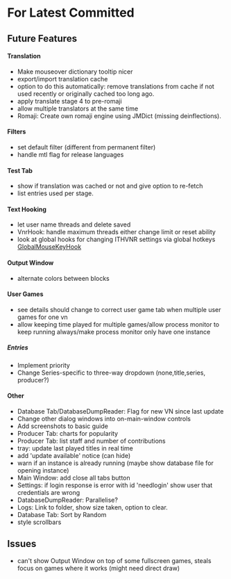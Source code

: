 ﻿# For Latest Committed
## Future Features  
#### Translation
- Make mouseover dictionary tooltip nicer
- export/import translation cache
- option to do this automatically: remove translations from cache if not used recently or originally cached too long ago.
- apply translate stage 4 to pre-romaji
- allow multiple translators at the same time
- Romaji: Create own romaji engine using JMDict (missing deinflections).
#### Filters
- set default filter (different from permanent filter)
- handle mtl flag for release languages
#### Test Tab
- show if translation was cached or not and give option to re-fetch
- list entries used per stage.
#### Text Hooking
- let user name threads and delete saved
- VnrHook: handle maximum threads either change limit or reset ability
- look at global hooks for changing ITHVNR settings via global hotkeys [GlobalMouseKeyHook](https://github.com/gmamaladze/globalmousekeyhook)
#### Output Window
- alternate colors between blocks
#### User Games
- see details should change to correct user game tab when multiple user games for one vn
- allow keeping time played for multiple games/allow process monitor to keep running always/make process monitor only have one instance
##### Entries
- Implement priority
- Change Series-specific to three-way dropdown (none,title,series, producer?)
#### Other
- Database Tab/DatabaseDumpReader: Flag for new VN since last update
- Change other dialog windows into on-main-window controls
- Add screenshots to basic guide
- Producer Tab: charts for popularity
- Producer Tab: list staff and number of contributions
- tray: update last played titles in real time
- add 'update available' notice (can hide)
- warn if an instance is already running (maybe show database file for opening instance) 
- Main Window: add close all tabs button
- Settings: if login response is error with id 'needlogin' show user that credentials are wrong
- DatabaseDumpReader: Parallelise?
- Logs: Link to folder, show size taken, option to clear.
- Database Tab: Sort by Random
- style scrollbars

## Issues  
- can't show Output Window on top of some fullscreen games, steals focus on games where it works (might need direct draw)
